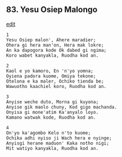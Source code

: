 
## 83.  Yesu Osiep Malongo
[edit](https://docs.google.com/document/d/1mcNlwxP336cOiFasNdm3Cscp8fux%2DRmo/edit?mode=html)



    1
    Yesu Osiep malon', Ahere maradier;
    Ohera gi hera man'on, Hera mak lokre;
    An ka dapogora kode Ok dabed gi ngima;
    Koro wabet kanyakla, Ruodha kod an.

    2
    Kaol e yo kamoro, En 'n'yo yomna;
    Oyiena padora kuome, Omiya tekone;
    Otelona e ka maler, Ochiko tienda be;
    Wawuotho kaachiel koro, Ruodha kod an.

    3
    Anyise weche duto, Morna gi kuyona;
    Anyise gik maolo chuny, Kod gigo machanda.
    Onyisa gi mone'atim Ka'anyalo loyo.
    Kamano watwak kode, Ruodha kod an.

    4
    On'yo ka'agombo Kelo n'to kuome;
    Ochika adhi nyiso ji Wach hera e nyinge;
    Anyisgi herane maduon' Kaka notho nigi;
    Mit watiyo kanyakla, Ruodha kod an.
